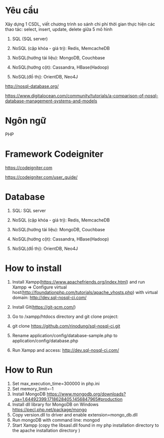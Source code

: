 # Yêu cầu
Xây dựng 1 CSDL, viết chương trình so sánh chi phí thời gian thực hiện các thao tác: select, insert, update, delete giữa 5 mô hình

1. SQL (SQL server)

2. NoSQL (cặp khóa - giá trị): Redis, MemcacheDB

3. NoSQL(hướng tài liệu): MongoDB, Couchbase

4. NoSQL(hướng cột): Cassandra, HBase(Hadoop)

5. NoSQL(đồ thị): OrientDB, Neo4J

http://nosql-database.org/

https://www.digitalocean.com/community/tutorials/a-comparison-of-nosql-database-management-systems-and-models
# Ngôn ngữ
PHP

# Framework Codeigniter
https://codeigniter.com

https://codeigniter.com/user_guide/


# Database

1. SQL: SQL server

2. NoSQL (cặp khóa - giá trị): Redis, MemcacheDB

3. NoSQL(hướng tài liệu): MongoDB, Couchbase

4. NoSQL(hướng cột): Cassandra, HBase(Hadoop)

5. NoSQL(đồ thị): OrientDB, Neo4J


# How to install
1. Install Xampp(https://www.apachefriends.org/index.html) and run Xampp
=> Configure virtual host(http://foundationphp.com/tutorials/apache_vhosts.php) with virtual domain: http://dev.sql-nosql-ci.com/

2. Install Git(https://git-scm.com/)

3. Go to /xampp/htdocs directory and git clone project:

4. git clone https://github.com/rinodung/sql-nosql-ci.git

5. Rename application/config/database-sample.php to application/config/database.php

6. Run Xampp and access: http://dev.sql-nosql-ci.com/


# How to Run
1. Set max_execution_time=300000 in php.ini
2. Set memory_limit=-1
3. Install MongoDB https://www.mongodb.org/downloads?_ga=1.64492399.1718628405.1456847965#production
4. Install dll library for MongoDB on Windows https://pecl.php.net/package/mongo
5. Copy version.dll to driver and enable extension=mongo_db.dll
6. Run mongoDB with command line: mongod
7. Start Xampp (copy the libsasl.dll found in my php installation directory to the apache installation directory )
 